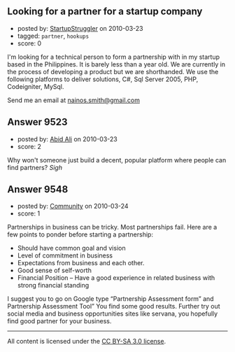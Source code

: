 ## Looking for a partner for a startup company

- posted by: [StartupStruggler](https://stackexchange.com/users/-1/2843-startupstruggler) on 2010-03-23
- tagged: `partner`, `hookups`
- score: 0

I'm looking for a technical person to form a partnership with in my startup based in the Philippines. It is barely less than a year old. We are currently in the process of developing a product but we are shorthanded. We use the following platforms to deliver solutions, C#, Sql Server 2005, PHP, Codeigniter, MySql.

Send me an email at nainos.smith@gmail.com


## Answer 9523

- posted by: [Abid Ali](https://stackexchange.com/users/-1/2025-abid-ali) on 2010-03-23
- score: 2

Why won't someone just build a decent, popular platform where people can find partners? *Sigh*


## Answer 9548

- posted by: [Community](https://stackexchange.com/users/-1/-1-community) on 2010-03-24
- score: 1

Partnerships in business can be tricky.  Most partnerships fail. Here are a few points to ponder before starting a partnership:

- Should have common goal and vision
- Level of commitment in business
- Expectations from business and each other.
- Good sense of self-worth
- Financial Position – Have a good experience in related business with strong financial standing

I suggest you to go on Google type “Partnership Assessment form” and Partnership Assessment Tool” You find some good results. Further try out social media and business opportunities sites like servana, you hopefully find good partner for your business.



---

All content is licensed under the [CC BY-SA 3.0 license](https://creativecommons.org/licenses/by-sa/3.0/).
